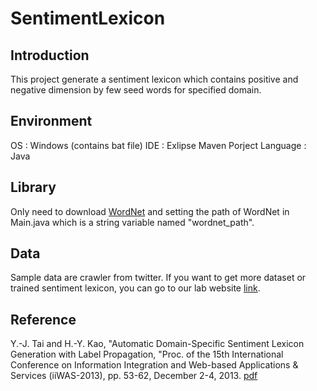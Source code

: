 # SentimentLexicon
## Introduction
This project generate a sentiment lexicon which contains positive and negative dimension by few seed words for specified domain.

## Environment
OS : Windows (contains bat file)
IDE : Exlipse Maven Porject
Language : Java

## Library
Only need to download [WordNet](http://wordnet.princeton.edu/wordnet/download/old-versions/) and setting the path of WordNet in Main.java which is a string variable named "wordnet_path".

## Data
Sample data are crawler from twitter. If you want to get more dataset or trained sentiment lexicon, you can go to our lab website [link](http://140.116.245.104/SentimentLexicon/).

## Reference
Y.-J. Tai and H.-Y. Kao, "Automatic Domain-Specific Sentiment Lexicon Generation with Label Propagation, "Proc. of the 15th International Conference on Information Integration and Web-based Applications & Services (iiWAS-2013), pp. 53-62, December 2-4, 2013. [pdf](http://dl.acm.org/citation.cfm?id=2539190)


